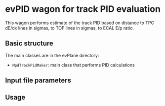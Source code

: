 # <b>evPID wagon for track PID evaluation </b>

This wagon performs estimate of the track PID based on distance to TPC dE/dx lines in sigmas, to TOF lines in sigmas, to ECAL E/p ratio.

## Basic structure
The main classes are in the evPlane directory:

* `MpdTrackPidMaker`: main class that performs PID calculations

## Input file parameters



## Usage
